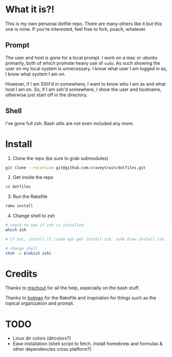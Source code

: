 # What it is?!
This is my own personal dotfile repo. There are many others like it but this one is mine. If you're interested, feel free to fork, poach, whatever.

## Prompt

The user and host is gone for a local prompt. I work on a mac or ubuntu primarily, both of which promote heavy use of `sudo`. As such showing the user on my local system is unnecessary. I know what user I am logged in as, I know what system I am on.

However, if I am SSH'd in somewhere, I want to know who I am as and what host I am on. So, if I am ssh'd somewhere, I show the user and hostname, otherwise just start off in the directory.

## Shell

I've gone full zsh. Bash utils are not even included any more.

# Install
1. Clone the repo (be sure to grab submodules)

```sh
git clone --recursive git@github.com:craveytrain/dotfiles.git
```
2. Get inside the repo

```sh
cd dotfiles
```

3. Run the Rakefile

```sh
rake install
```

4. Change shell to zsh

```sh
# check to see if zsh is installed
which zsh

# if not, install it (sudo apt-get install zsh, sudo brew install zsh, etc)

# change shell
chsh -s $(which zsh)
```

# Credits
Thanks to [mschout](https://github.com/mschout) for all the help, especially on the bash stuff.

Thanks to [holman](https://github.com/holman) for the Rakefile and inspiration for things such as the topical organization and prompt.

# TODO
- Linux dir colors (dircolors?)
- Ease installation (shell script to fetch, install homebrew and formulas & other dependencies cross platform?)